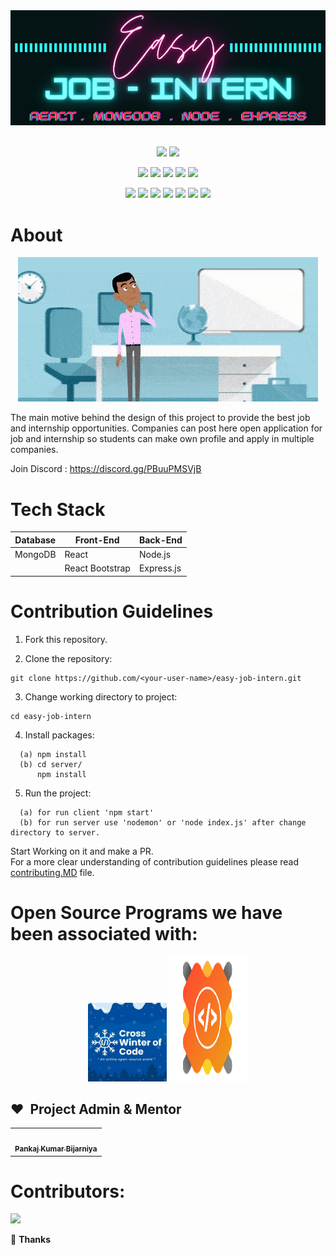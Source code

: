 <!-- Banner -->
<div class="container-fluid">
  <img class="mx-auto" src="readme_assets/banner.png">
</div>
<!-- ALL-CONTRIBUTORS-BADGE:START - Do not remove or modify this section -->
<!-- ALL-CONTRIBUTORS-BADGE:END -->
<br> 
<div align="center">

<a href="https://discord.gg/PBuuPMSVjB"><img src="https://img.shields.io/badge/Chat-on%20discord-red"></a>
<a href="https://github.com/pankajkumarbij/easy-job-intern"><img src="https://img.shields.io/github/languages/code-size/pankajkumarbij/easy-job-intern?logo=github"></a>
  
<a href="https://github.com/pankajkumarbij/easy-job-intern"><img src="https://badges.frapsoft.com/os/v1/open-source.svg?v=103"></a>
<a href="https://github.com/pankajkumarbij/easy-job-intern"><img src="https://img.shields.io/badge/Built%20by-developers%20%3C%2F%3E-0059b3"></a>
<a href="https://github.com/pankajkumarbij/easy-job-intern"><img src="https://img.shields.io/static/v1.svg?label=Contributions&message=Welcome&color=yellow"></a>
<a href="https://github.com/pankajkumarbij/"><img src="https://img.shields.io/badge/Maintained%3F-yes-brightgreen.svg?v=103"></a>
<a href="https://github.com/pankajkumarbij/easy-job-intern/blob/master/LICENSE"><img src="https://img.shields.io/badge/license-MIT-blue.svg?v=103"></a>

<a href="https://github.com/pankajkumarbij/easy-job-intern/graphs/contributors"><img src="https://img.shields.io/github/contributors/pankajkumarbij/easy-job-intern?color=brightgreen"></a>
<a href="https://github.com/pankajkumarbij/easy-job-intern/stargazers"><img src="https://img.shields.io/github/stars/pankajkumarbij/easy-job-intern?color=0059b3"></a>
<a href="https://github.com/pankajkumarbij/easy-job-intern/network/members"><img src="https://img.shields.io/github/forks/pankajkumarbij/easy-job-intern?color=yellow"></a>
<a href="https://github.com/pankajkumarbij/easy-job-intern/issues"><img src="https://img.shields.io/github/issues/pankajkumarbij/easy-job-intern?color=0059b3"></a>
<a href="https://github.com/pankajkumarbij/easy-job-intern/issues?q=is%3Aissue+is%3Aclosed"><img src="https://img.shields.io/github/issues-closed-raw/pankajkumarbij/easy-job-intern?color=yellow"></a>
<a href="https://github.com/pankajkumarbij/easy-job-intern/pulls"><img src="https://img.shields.io/github/issues-pr/pankajkumarbij/easy-job-intern?color=brightgreen"></a>
<a href="https://github.com/pankajkumarbij/easy-job-intern/pulls?q=is%3Apr+is%3Aclosed"><img src="https://img.shields.io/github/issues-pr-closed-raw/pankajkumarbij/easy-job-intern?color=0059b3"></a> 

</div>

# About

<p align="center"><img src="readme_assets/easy-job-intern-about.gif"></p>

<p>

The main motive behind the design of this project to provide the best job and internship opportunities. Companies can post here open application for job and internship so students can make own profile and apply in multiple companies.

Join Discord : https://discord.gg/PBuuPMSVjB

# Tech Stack

| Database | Front-End | Back-End   |
| -------- | --------- | ---------- |
| MongoDB   | React      | Node.js    |
| &nbsp;   | React Bootstrap | Express.js |

# Contribution Guidelines

1. Fork this repository.

2. Clone the repository:

```
git clone https://github.com/<your-user-name>/easy-job-intern.git
```

3. Change working directory to project:

```
cd easy-job-intern
```

4. Install packages:

```
  (a) npm install
  (b) cd server/
      npm install
```

5. Run the project:

```
  (a) for run client 'npm start'
  (b) for run server use 'nodemon' or 'node index.js' after change directory to server.
```
Start Working on it and make a PR.
<br>
For a more clear understanding of contribution guidelines please read <a href="https://github.com/pankajkumarbij/easy-job-intern/blob/master/contributing.md">contributing.MD</a> file.

# Open Source Programs we have been associated with: 

<p align="center">
<a href="https://crosswoc.ieeedtu.in/"><img src="./readme_assets/crosswoc.png" width="25%"></a>
<a href="https://crosswoc.ieeedtu.in/"><img src="./readme_assets/gssoc_logoNew.png" width="25%" height="200px"></a>
</p>

## ❤️&nbsp; Project Admin & Mentor

<table>
<tr>
    <td align="center" thead="admin"><a href="https://github.com/pankajkumarbij"><img alt="" src="https://avatars.githubusercontent.com/u/59636849?s=400&u=022a70168ed33225af6aed2a40d2c3778a36cbfa&v=4" width="100px;" alt="admin"/><br /><sub><b> Pankaj Kumar Bijarniya </b></sub></a></td></tr>
  </tr>
  </table>

# Contributors:
<a href="https://github.com/pankajkumarbij/easy-job-intern/graphs/contributors">
  <img src="https://contrib.rocks/image?repo=pankajkumarbij/easy-job-intern" />
</a>

💜 **Thanks**
